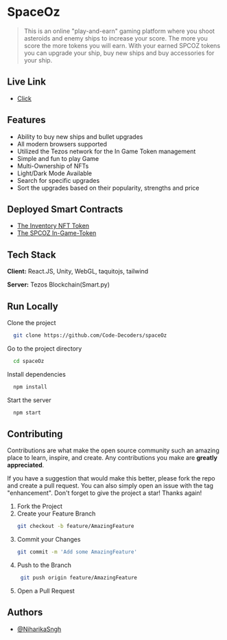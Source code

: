 # SpaceOz

> This is an online "play-and-earn" gaming platform where you shoot asteroids and enemy ships to increase your score. The more you score the more tokens you will earn. With your earned SPCOZ tokens you can upgrade your ship, buy new ships and buy accessories for your ship.
 
## Live Link 

- [Click](https://spaceoz.netlify.app/)

## Features

- Ability to buy new ships and bullet upgrades
- All modern browsers supported
- Utilized the Tezos network for the In Game Token management
- Simple and fun to play Game
- Multi-Ownership of NFTs
- Light/Dark Mode Available
- Search for specific upgrades
- Sort the upgrades based on their popularity, strengths and price

## Deployed Smart Contracts

- [The Inventory NFT Token](https://better-call.dev/jakartanet/KT1GFjj3DCzzqAGP8nnt9Hm3rMtqem4KBAFp)
- [The SPCOZ In-Game-Token](https://better-call.dev/jakartanet/KT1AaQqifT3smqNGpPkBmPqXLQP8yGjqJr63)

## Tech Stack

**Client:** React.JS, Unity, WebGL, taquitojs, tailwind

**Server:** Tezos Blockchain(Smart.py)

## Run Locally

Clone the project

```bash
  git clone https://github.com/Code-Decoders/spaceOz
```

Go to the project directory

```bash
  cd spaceOz
```

Install dependencies

```bash
  npm install
```

Start the server

```bash
  npm start
```


## Contributing

Contributions are what make the open source community such an amazing place to learn, inspire, and create. Any contributions you make are **greatly appreciated**.

If you have a suggestion that would make this better, please fork the repo and create a pull request. You can also simply open an issue with the tag "enhancement".
Don't forget to give the project a star! Thanks again!

1. Fork the Project
2. Create your Feature Branch
   ```sh
   git checkout -b feature/AmazingFeature
   ```
3. Commit your Changes 
    ```sh
    git commit -m 'Add some AmazingFeature'
    ```
4. Push to the Branch 
   ```sh
    git push origin feature/AmazingFeature
    ```
6. Open a Pull Request
    
## Authors

- [@NiharikaSngh](https://www.github.com/NiharikaSngh)

